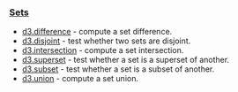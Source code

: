 ### [Sets](https://github.com/d3/d3-array/blob/v3.2.0/README.md#sets)

- [d3.difference](https://github.com/d3/d3-array/blob/v3.2.0/README.md#difference) - compute a set difference.
- [d3.disjoint](https://github.com/d3/d3-array/blob/v3.2.0/README.md#disjoint) - test whether two sets are disjoint.
- [d3.intersection](https://github.com/d3/d3-array/blob/v3.2.0/README.md#intersection) - compute a set intersection.
- [d3.superset](https://github.com/d3/d3-array/blob/v3.2.0/README.md#superset) - test whether a set is a superset of another.
- [d3.subset](https://github.com/d3/d3-array/blob/v3.2.0/README.md#subset) - test whether a set is a subset of another.
- [d3.union](https://github.com/d3/d3-array/blob/v3.2.0/README.md#union) - compute a set union.

